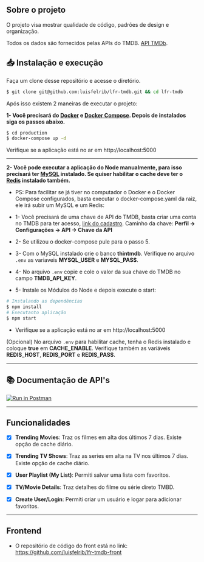 ## Sobre o projeto

O projeto visa mostrar qualidade de código, padrões de design e organização.

Todos os dados são fornecidos pelas APIs do TMDB. [API TMDb](https://www.themoviedb.org/documentation/api).

## 📥 Instalação e execução
Faça um clone desse repositório e acesse o diretório.

```bash
$ git clone git@github.com:luisfelrib/lfr-tmdb.git && cd lfr-tmdb
```
Após isso existem 2 maneiras de executar o projeto:

**1- Você precisará do [Docker](https://docs.docker.com/engine/install/) e [Docker Compose](https://docs.docker.com/compose/install/). Depois de instalados siga os passos abaixo.** 
```bash
$ cd production
$ docker-compose up -d
```
Verifique se a aplicação está no ar em http://localhost:5000

---
**2- Você pode executar a aplicação do Node manualmente, para isso precisará ter [MySQL](https://dev.mysql.com/doc/refman/8.0/en/installing.html) instalado. Se quiser habilitar o cache deve ter o [Redis](https://redis.io/topics/quickstart) instalado também.**
- PS: Para facilitar se já tiver no computador o Docker e o Docker Compose configurados, basta executar o docker-compose.yaml da raiz, ele irá subir um MySQL e um Redis:

- 1- Você precisará de uma chave de API do TMDB, basta criar uma conta no TMDB para ter acesso, [link do cadastro](https://www.themoviedb.org/signup). Caminho da chave: **Perfil -> Configurações -> API -> Chave da API**

- 2- Se utilizou o docker-compose pule para o passo 5.
- 3- Com o MySQL instalado crie o banco **thintmdb**. Verifique no arquivo `.env` as variaveis **MYSQL_USER** e **MYSQL_PASS**.
- 4- No arquivo `.env` copie e cole o valor da sua chave do TMDB no campo **TMDB_API_KEY**.
- 5- Instale os Módulos do Node e depois execute o start:
```bash
# Instalando as dependências
$ npm install
# Executanto aplicação
$ npm start
```
- Verifique se a aplicação está no ar em http://localhost:5000

(Opcional) No arquivo `.env` para habilitar cache, tenha o Redis instalado e coloque **true** em **CACHE_ENABLE**. Verifique também as variáveis **REDIS_HOST**, **REDIS_PORT** e **REDIS_PASS**.

---

## 📚 Documentação de API's
[![Run in Postman](https://run.pstmn.io/button.svg)](https://app.getpostman.com/run-collection/641946-c1d7ec1c-ad01-433c-a734-27cce0339f47?action=collection%2Ffork&collection-url=entityId%3D641946-c1d7ec1c-ad01-433c-a734-27cce0339f47%26entityType%3Dcollection%26workspaceId%3Db3cc4b76-1440-4235-a32c-73f6d747adf6)

---

## Funcionalidades

- [x] **Trending Movies**: Traz os filmes em alta dos últimos 7 dias. Existe opção de cache diário.

- [x] **Trending TV Shows**: Traz as series em alta na TV nos últimos 7 dias. Existe opção de cache diário.

- [x] **User Playlist (My List)**: Permiti salvar uma lista com favoritos.

- [x] **TV/Movie Details**: Traz detalhes do filme ou série direto TMBD.

- [x] **Create User/Login**: Permiti criar um usuário e logar para adicionar favoritos.

---

## Frontend
- O repositório de código do front está no link:
https://github.com/luisfelrib/lfr-tmdb-front

